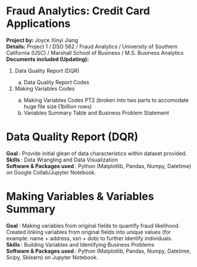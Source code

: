 # Fraud Analytics: Credit Card Applications
<b> Project by: </b> Joyce Xinyi Jiang
<br> 
<b> Details: </b> Project 1 / DSO 562 / Fraud Analytics / University of Southern California (USC) / Marshall School of Business / M.S. Business Analytics
<br>
<b> Documents included (Updating): </b>
<ol>
  <li> Data Quality Report (DQR) </li>
  <ol type="a">
  <li> Data Quality Report Codes </li>
  </ol>
  <li> Making Variables Codes </li>
  <ol type="a">
  <li> Making Variables Codes PT2 (broken into two parts to accomodate huge file size (1billion rows) </li>
  <li> Variables Summary Table and Business Problem Statement </li>
   </ol>
</ol>


# Data Quality Report (DQR)
<b> Goal </b>: Provide initial glean of data characteristics within dataset provided.
<br>
<b> Skills </b>: Data Wrangling and Data Visualization
<br>
<b> Software & Packages used </b>: Python (Matplotlib, Pandas, Numpy, Datetime) on Google Collab/Jupyter Notebook.
<br>

# Making Variables & Variables Summary
<b> Goal </b>: Making variables from original fields to quantify fraud likelihood. Created linking variables from original fields into unique values (for example: name + address, ssn + dob) to further identify individuals. 
<br>
<b> Skills </b>: Building Variables and Identifying Business Problems
<br>
<b> Software & Packages used </b>: Python (Matplotlib, Pandas, Numpy, Datetime, Scipy, Sklearn) on Jupyter Notebook.
<br>
